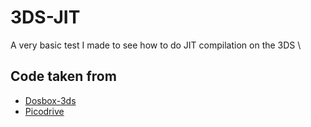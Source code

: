 # 3DS-JIT
A very basic test I made to see how to do JIT compilation on the 3DS \

## Code taken from
- [Dosbox-3ds](https://github.com/MrHuu/dosbox-3ds) 
- [Picodrive](https://github.com/notaz/picodrive/tree/master)
